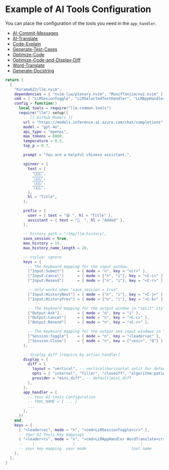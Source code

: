 # Example of AI Tools Configuration

You can place the configuration of the tools you need in the `app_handler`.


- [AI-Commit-Messages](./AI-Commit-Messages/config.lua)
- [AI-Translate](./AI-Translate/config.lua)
- [Code-Explain](./Code-Explain/config.lua)
- [Generate-Test-Cases](./Generate-Test-Cases/config.lua)
- [Optimize-Code](./Optimize-Code/config.lua)
- [Optimize-Code-and-Display-Diff](./Optimize-Code-and-Display-Diff/config.lua)
- [Word-Translate](./Word-Translate/config.lua)
- [Generate-Docstring](./Generate-Docstring/config.lua)


```lua
return {
  {
    "Kurama622/llm.nvim",
    dependencies = { "nvim-lua/plenary.nvim", "MunifTanjim/nui.nvim" },
    cmd = { "LLMSesionToggle", "LLMSelectedTextHandler", "LLMAppHandler" },
    config = function()
      local tools = require("llm.common.tools")
      require("llm").setup({
        -- [[ Github Models ]]
        url = "https://models.inference.ai.azure.com/chat/completions",
        model = "gpt-4o",
        api_type = "openai",
        max_tokens = 8000,
        temperature = 0.3,
        top_p = 0.7,

        prompt = "You are a helpful chinese assistant.",

        spinner = {
          text = {
            "󰧞󰧞",
            "󰧞󰧞",
            "󰧞󰧞",
            "󰧞󰧞",
          },
          hl = "Title",
        },

        prefix = {
          user = { text = "😃 ", hl = "Title" },
          assistant = { text = "  ", hl = "Added" },
        },

        -- history_path = "/tmp/llm-history",
        save_session = true,
        max_history = 15,
        max_history_name_length = 20,

        -- stylua: ignore
        keys = {
          -- The keyboard mapping for the input window.
          ["Input:Submit"]      = { mode = "n", key = "<cr>" },
          ["Input:Cancel"]      = { mode = {"n", "i"}, key = "<C-c>" },
          ["Input:Resend"]      = { mode = {"n", "i"}, key = "<C-r>" },

          -- only works when "save_session = true"
          ["Input:HistoryNext"] = { mode = {"n", "i"}, key = "<C-j>" },
          ["Input:HistoryPrev"] = { mode = {"n", "i"}, key = "<C-k>" },

          -- The keyboard mapping for the output window in "split" style.
          ["Output:Ask"]        = { mode = "n", key = "i" },
          ["Output:Cancel"]     = { mode = "n", key = "<C-c>" },
          ["Output:Resend"]     = { mode = "n", key = "<C-r>" },

          -- The keyboard mapping for the output and input windows in "float" style.
          ["Session:Toggle"]    = { mode = "n", key = "<leader>ac" },
          ["Session:Close"]     = { mode = "n", key = {"<esc>", "Q"} },
        },

        -- display diff [require by action_handler]
        display = {
          diff = {
            layout = "vertical", -- vertical|horizontal split for default provider
            opts = { "internal", "filler", "closeoff", "algorithm:patience", "followwrap", "linematch:120" },
            provider = "mini_diff", -- default|mini_diff
          },
        },
        app_handler = {
          -- Your AI tools Configuration
          -- TOOL_NAME = { ... }
          ...
        },
      })
    end,
    keys = {
      { "<leader>ac", mode = "n", "<cmd>LLMSessionToggle<cr>" },
      -- Your AI Tools Key mappings
      { "<leader>ts", mode = "x", "<cmd>LLMAppHandler WordTranslate<cr>" },
      --    |                 |                             |
      -- your key mapping  your mode                    tool name
    },
  },
}

```
```
```
